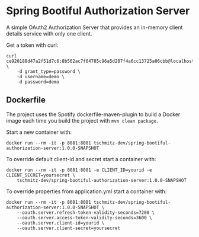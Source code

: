 # Spring Bootiful Authorization Server

A simple OAuth2 Authorization Server that provides an in-memory client details service with only one client. 

Get a token with curl:
```
curl ce920188d47a2f51d7c6:8b562ac7f64785c96a5d207f4a6cc13725a06cbb@localhost:8081/oauth/token  \
    -d grant_type=password \
    -d username=demo \
    -d password=demo
```

## Dockerfile

The project uses the Spotify dockerfile-maven-plugin to build a Docker image each time you build the project with
`mvn clean package`.

Start a new container with:
```
docker run --rm -it -p 8081:8081 tschmitz-dev/spring-bootiful-authorization-server:1.0.0-SNAPSHOT
```

To override default client-id and secret start a container with:
```
docker run --rm -it -p 8081:8081 -e CLIENT_ID=yourid -e CLIENT_SECRET=yoursecret \
    tschmitz-dev/spring-bootiful-authorization-server:1.0.0-SNAPSHOT
```

To override properties from application.yml start a container with:
```
docker run --rm -it -p 8081:8081 tschmitz-dev/spring-bootiful-authorization-server:1.0.0-SNAPSHOT \
    --oauth.server.refresh-token-validity-seconds=7200 \
    --oauth.server.access-token-validity-seconds=3600 \
    --oauth.server.client-id=yourid \
    --oauth.server.client-secret=yoursecret
```
